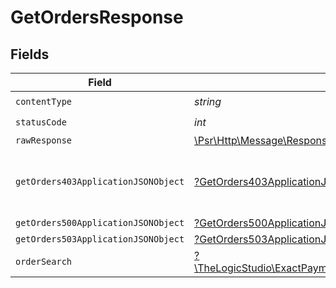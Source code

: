 # GetOrdersResponse


## Fields

| Field                                                                                                        | Type                                                                                                         | Required                                                                                                     | Description                                                                                                  |
| ------------------------------------------------------------------------------------------------------------ | ------------------------------------------------------------------------------------------------------------ | ------------------------------------------------------------------------------------------------------------ | ------------------------------------------------------------------------------------------------------------ |
| `contentType`                                                                                                | *string*                                                                                                     | :heavy_check_mark:                                                                                           | N/A                                                                                                          |
| `statusCode`                                                                                                 | *int*                                                                                                        | :heavy_check_mark:                                                                                           | N/A                                                                                                          |
| `rawResponse`                                                                                                | [\Psr\Http\Message\ResponseInterface](https://www.php-fig.org/psr/psr-7/#33-psrhttpmessageresponseinterface) | :heavy_minus_sign:                                                                                           | N/A                                                                                                          |
| `getOrders403ApplicationJSONObject`                                                                          | [?GetOrders403ApplicationJSON](../../models/operations/GetOrders403ApplicationJSON.md)                       | :heavy_minus_sign:                                                                                           | **Access Denied**\<br/>Credentials supplied do not grant access to the requested resource.<br/>              |
| `getOrders500ApplicationJSONObject`                                                                          | [?GetOrders500ApplicationJSON](../../models/operations/GetOrders500ApplicationJSON.md)                       | :heavy_minus_sign:                                                                                           | **Internal Server Error**<br/>                                                                               |
| `getOrders503ApplicationJSONObject`                                                                          | [?GetOrders503ApplicationJSON](../../models/operations/GetOrders503ApplicationJSON.md)                       | :heavy_minus_sign:                                                                                           | **Service Unavailable**<br/>                                                                                 |
| `orderSearch`                                                                                                | [?\TheLogicStudio\ExactPayments\Models\Shared\OrderSearch](../../models/shared/OrderSearch.md)               | :heavy_minus_sign:                                                                                           | Details of an existing orders.                                                                               |